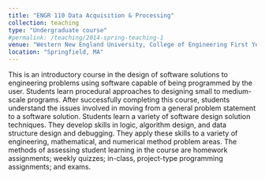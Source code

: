 ```yaml
---
title: "ENGR 110 Data Acquisition & Processing"
collection: teaching
type: "Undergraduate course"
#permalink: /teaching/2014-spring-teaching-1
venue: "Western New England University, College of Engineering First Year Program, Fall 2023 - 2024"
location: "Springfield, MA"
---
```


This is an introductory course in the design of software solutions to engineering problems using software capable of being programmed by the user. Students learn procedural approaches to designing small to medium-scale programs. After successfully completing this course, students understand the issues involved in moving from a general problem statement to a software solution. Students learn a variety of software design solution techniques. They develop skills in logic, algorithm design, and data structure design and debugging. They apply these skills to a variety of engineering, mathematical, and numerical method problem areas. The methods of assessing student learning in the course are homework assignments; weekly quizzes; in-class, project-type programming assignments; and exams.

